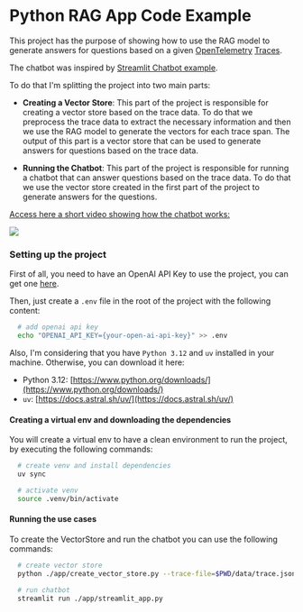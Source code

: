 # Python RAG App Code Example

This project has the purpose of showing how to use the RAG model to generate answers for questions based on a given [OpenTelemetry](https://opentelemetry.io/) [Traces](https://opentelemetry.io/docs/concepts/signals/traces/).

The chatbot was inspired by [Streamlit Chatbot example](https://github.com/streamlit/llm-examples/blob/main/Chatbot.py).

To do that I'm splitting the project into two main parts:

- **Creating a Vector Store**: This part of the project is responsible for creating a vector store based on the trace data. To do that we preprocess the trace data to extract the necessary information and then we use the RAG model to generate the vectors for each trace span. The output of this part is a vector store that can be used to generate answers for questions based on the trace data.

- **Running the Chatbot**: This part of the project is responsible for running a chatbot that can answer questions based on the trace data. To do that we use the vector store created in the first part of the project to generate answers for the questions.

<div>
  <a href="https://www.loom.com/share/6570154088a942268a30c60dee9dec96">
    <p>Access here a short video showing how the chatbot works:</p>
  </a>
  <a href="https://www.loom.com/share/6570154088a942268a30c60dee9dec96">
    <img style="max-width:500px;" src="https://cdn.loom.com/sessions/thumbnails/6570154088a942268a30c60dee9dec96-11ba941557605b2a-full-play.gif">
  </a>
</div>

### Setting up the project

First of all, you need to have an OpenAI API Key to use the project, you can get one [here](https://platform.openai.com/signup).

Then, just create a `.env` file in the root of the project with the following content:

```sh
  # add openai api key
  echo "OPENAI_API_KEY={your-open-ai-api-key}" >> .env
```

Also, I'm considering that you have `Python 3.12` and `uv` installed in your machine. Otherwise, you can download it here:

- Python 3.12: [https://www.python.org/downloads/](https://www.python.org/downloads/)
- `uv`: [https://docs.astral.sh/uv/](https://docs.astral.sh/uv/)

#### Creating a virtual env and downloading the dependencies

You will create a virtual env to have a clean environment to run the project, by executing the following commands:

```sh
  # create venv and install dependencies
  uv sync

  # activate venv
  source .venv/bin/activate
```

#### Running the use cases

To create the VectorStore and run the chatbot you can use the following commands:

```sh
  # create vector store
  python ./app/create_vector_store.py --trace-file=$PWD/data/trace.json --preprocessed-trace-file=$PWD/data/trace-description.txt

  # run chatbot
  streamlit run ./app/streamlit_app.py
```
